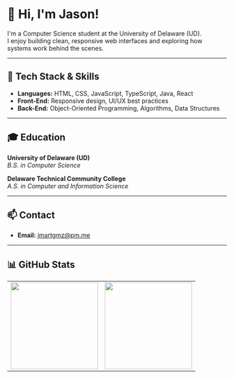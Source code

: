 # 👋 Hi, I'm Jason!

I'm a Computer Science student at the University of Delaware (UD).  
I enjoy building clean, responsive web interfaces and exploring how systems work behind the scenes.

---

## 🧠 Tech Stack & Skills
- **Languages:** HTML, CSS, JavaScript, TypeScript, Java, React  
- **Front-End:** Responsive design, UI/UX best practices  
- **Back-End:** Object-Oriented Programming, Algorithms, Data Structures  

---

## 🎓 Education
**University of Delaware (UD)**  
_B.S. in Computer Science_

**Delaware Technical Community College**  
_A.S. in Computer and Information Science_

---

## 📫 Contact
- **Email:** [jmartgmz@pm.me](mailto:jmartgmz@pm.me)

---

## 📊 GitHub Stats
<table align="center">
  <tr>
    <td>
      <a href="https://github.com/jmartgmz">
        <img height="200" src="https://github-readme-stats.vercel.app/api?username=jmartgmz&show_icons=true&count_private=true&include_all_commits=true&theme=transparent" />
      </a>
    </td>
    <td>
      <a href="https://github.com/jmartgmz">
        <img height="200" src="https://github-readme-stats.vercel.app/api/top-langs?username=jmartgmz&layout=compact&langs_count=8&card_width=320&theme=transparent" />
      </a>
    </td>
  </tr>
</table>
